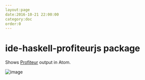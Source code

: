 ```yaml
---
layout:page
date:2016-10-21 22:00:00
category:doc
order:0
---
```


# ide-haskell-profiteurjs package

Shows [Profiteur](https://github.com/jaspervdj/profiteur/) output in Atom.

![image](https://cloud.githubusercontent.com/assets/7275622/19200931/367c14ae-8cd4-11e6-9485-8c9c59681a18.png)
